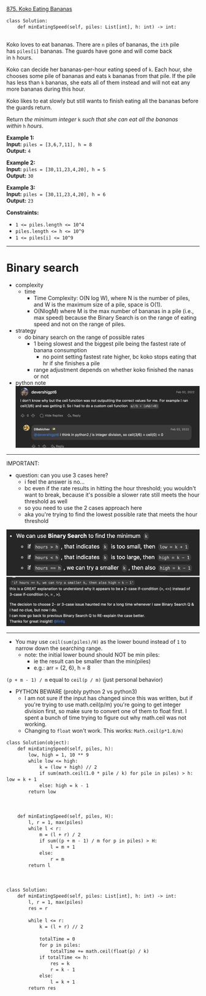 [875. Koko Eating Bananas](https://leetcode.com/problems/koko-eating-bananas/)

```
class Solution:
    def minEatingSpeed(self, piles: List[int], h: int) -> int:
        
```

Koko loves to eat bananas. There are `n` piles of bananas, the `ith` pile has `piles[i]` bananas. The guards have gone and will come back in `h` hours.

Koko can decide her bananas-per-hour eating speed of `k`. Each hour, she chooses some pile of bananas and eats `k` bananas from that pile. If the pile has less than `k` bananas, she eats all of them instead and will not eat any more bananas during this hour.

Koko likes to eat slowly but still wants to finish eating all the bananas before the guards return.

Return _the minimum integer_ `k` _such that she can eat all the bananas within_ `h` _hours_.

**Example 1:**  
**Input:** `piles = [3,6,7,11], h = 8`  
**Output:** `4`  

**Example 2:**  
**Input:** `piles = [30,11,23,4,20], h = 5`  
**Output:** `30`  

**Example 3:**  
**Input:** `piles = [30,11,23,4,20], h = 6`  
**Output:** `23`  

**Constraints:**
- `1 <= piles.length <= 10^4`
- `piles.length <= h <= 10^9`
- `1 <= piles[i] <= 10^9`

---



# Binary search


- complexity
	- time
		- Time Complexity: O(N log W), where N is the number of piles, and W is the maximum size of a pile, space is O(1).
		- O(NlogM) where M is the max number of bananas in a pile (i.e., max speed) because the Binary Search is on the range of eating speed and not on the range of piles.
- strategy
	- do binary search on the range of possible rates
		- 1 being slowest and the biggest pile being the fastest rate of banana consumption
			- no point setting fastest rate higher, bc koko stops eating that hr if she finishes a pile
		- range adjustment depends on whether koko finished the nanas or not
- python note
![](../!assets/attachments/Pasted%20image%2020240310165603.png)


---

IMPORTANT:

- question: can you use 3 cases here?
	- i feel the answer is no...
	- bc even if the rate results in hitting the hour threshold; you wouldn't want to break, because it's possible a slower rate still meets the hour threshold as well
	- so you need to use the 2 cases approach here
	- aka you're trying to find the lowest possible rate that meets the hour threshold


![](../!assets/attachments/Pasted%20image%2020240310171246.png)
![](../!assets/attachments/Pasted%20image%2020240310171230.png)

---


- You may use `ceil(sum(piles)/H)` as the lower bound instead of `1` to narrow down the searching range.
	- note: the initial lower bound should NOT be min piles:
		- ie the result can be smaller than the min(piles)
		- e.g.: arr = {2, 6}, h = 8



`(p + m - 1) / m` equal to `ceil(p / m)` (just personal behavior)


- PYTHON BEWARE (probly python 2 vs python3)
	- I am not sure if the input has changed since this was written, but if you're trying to use math.ceil(p/m) you're going to get integer division first, so make sure to convert one of them to float first. I spent a bunch of time trying to figure out why math.ceil was not working.
	- Changing to `float` won't work. This works: `Math.ceil(p*1.0/m)`



```
class Solution(object):
    def minEatingSpeed(self, piles, h):
        low, high = 1, 10 ** 9
        while low <= high:
            k = (low + high) // 2
            if sum(math.ceil(1.0 * pile / k) for pile in piles) > h: low = k + 1
            else: high = k - 1
        return low
    
    
    
    def minEatingSpeed(self, piles, H):
        l, r = 1, max(piles)
        while l < r:
            m = (l + r) / 2
            if sum((p + m - 1) / m for p in piles) > H:
                l = m + 1
            else:
                r = m
        return l



class Solution:
    def minEatingSpeed(self, piles: List[int], h: int) -> int:
        l, r = 1, max(piles)
        res = r

        while l <= r:
            k = (l + r) // 2

            totalTime = 0
            for p in piles:
                totalTime += math.ceil(float(p) / k)
            if totalTime <= h:
                res = k
                r = k - 1
            else:
                l = k + 1
        return res

```

